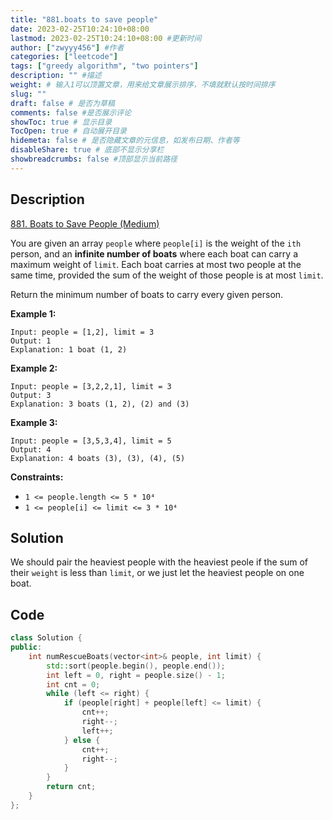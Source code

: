 ```yaml
---
title: "881.boats to save people"
date: 2023-02-25T10:24:10+08:00
lastmod: 2023-02-25T10:24:10+08:00 #更新时间
author: ["zwyyy456"] #作者
categories: ["leetcode"]
tags: ["greedy algorithm", "two pointers"]
description: "" #描述
weight: # 输入1可以顶置文章，用来给文章展示排序，不填就默认按时间排序
slug: ""
draft: false # 是否为草稿
comments: false #是否展示评论
showToc: true # 显示目录
TocOpen: true # 自动展开目录
hidemeta: false # 是否隐藏文章的元信息，如发布日期、作者等
disableShare: true # 底部不显示分享栏
showbreadcrumbs: false #顶部显示当前路径
---
```

## Description
[881. Boats to Save People (Medium)](https://leetcode.com/problems/boats-to-save-people/)

You are given an array `people` where `people[i]` is the weight of the `ith` person, and an
**infinite number of boats** where each boat can carry a maximum weight of `limit`. Each boat
carries at most two people at the same time, provided the sum of the weight of those people is at
most `limit`.

Return the minimum number of boats to carry every given person.

**Example 1:**

```
Input: people = [1,2], limit = 3
Output: 1
Explanation: 1 boat (1, 2)

```

**Example 2:**

```
Input: people = [3,2,2,1], limit = 3
Output: 3
Explanation: 3 boats (1, 2), (2) and (3)

```

**Example 3:**

```
Input: people = [3,5,3,4], limit = 5
Output: 4
Explanation: 4 boats (3), (3), (4), (5)

```

**Constraints:**

- `1 <= people.length <= 5 * 10⁴`
- `1 <= people[i] <= limit <= 3 * 10⁴`

## Solution
We should pair the heaviest people with the heaviest peole if the sum of their `weight` is less than `limit`, or we just let the heaviest people on one boat.

## Code
```cpp
class Solution {
public:
    int numRescueBoats(vector<int>& people, int limit) {
        std::sort(people.begin(), people.end());
        int left = 0, right = people.size() - 1;
        int cnt = 0;
        while (left <= right) {
            if (people[right] + people[left] <= limit) {
                cnt++;
                right--;
                left++;
            } else {
                cnt++;
                right--;
            }
        }
        return cnt;
    }
};
```